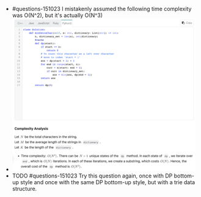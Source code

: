 - #questions-151023 I mistakenly assumed the following time complexity was O(N^2), but it's actually O(N^3)
- ![image.png](../assets/image_1697366710739_0.png)
- TODO #questions-151023 Try this question again, once with DP bottom-up style and once with the same DP bottom-up style, but with a trie data structure.